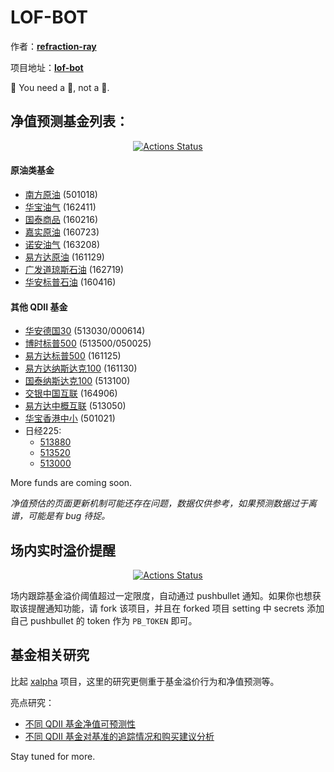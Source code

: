 LOF-BOT
======
作者：[**refraction-ray**](https://github.com/refraction-ray/)

项目地址：[**lof-bot**](https://github.com/refraction-ray/lof-bot)

🎉 You need a 🤖, not a 👻.

## 净值预测基金列表：

<p align="center">
<a href="https://github.com/refraction-ray/lof-bot/actions"><img alt="Actions Status" src="https://github.com/refraction-ray/lof-bot/workflows/gh/badge.svg"></a>
</p>

#### 原油类基金

* [南方原油](/lof-bot/SH501018.html) (501018)
* [华宝油气](/lof-bot/SZ162411.html) (162411)
* [国泰商品](/lof-bot/SZ160216.html) (160216)
* [嘉实原油](/lof-bot/SZ160723.html) (160723)
* [诺安油气](/lof-bot/SZ163208.html) (163208)
* [易方达原油](/lof-bot/SZ161129.html) (161129)
* [广发道琼斯石油](/lof-bot/SZ162719.html) (162719)
* [华安标普石油](/lof-bot/SZ160416.html) (160416)

#### 其他 QDII 基金

* [华安德国30](/lof-bot/SH513030.html) (513030/000614)
* [博时标普500](/lof-bot/SH513500.html) (513500/050025)
* [易方达标普500](/lof-bot/SZ161125.html) (161125)
* [易方达纳斯达克100](/lof-bot/SZ161130.html) (161130)
* [国泰纳斯达克100](/lof-bot/SH513100.html) (513100)
* [交银中国互联](/lof-bot/SZ164906.html) (164906)
* [易方达中概互联](/lof-bot/SH513050.html) (513050)
* [华宝香港中小](/lof-bot/SH501021.html) (501021)
* 日经225:
  * [513880](/lof-bot/SH513880.html)
  * [513520](/lof-bot/SH513520.html)
  * [513000](/lof-bot/SH513000.html)

More funds are coming soon.

*净值预估的页面更新机制可能还存在问题，数据仅供参考，如果预测数据过于离谱，可能是有 bug 待捉。*

## 场内实时溢价提醒

<p align="center">
<a href="https://github.com/refraction-ray/lof-bot/actions"><img alt="Actions Status" src="https://github.com/refraction-ray/lof-bot/workflows/pb/badge.svg"></a>
</p>

场内跟踪基金溢价阈值超过一定限度，自动通过 pushbullet 通知。如果你也想获取该提醒通知功能，请 fork 该项目，并且在 forked 项目 setting 中 secrets 添加自己 pushbullet 的 token 作为 ``PB_TOKEN`` 即可。

## 基金相关研究

比起 [xalpha](https://github.com/refraction-ray/xalpha) 项目，这里的研究更侧重于基金溢价行为和净值预测等。

亮点研究：

* [不同 QDII 基金净值可预测性](https://github.com/refraction-ray/lof-bot/blob/master/studies/qdii_lof_prediction.ipynb)
* [不同 QDII 基金对基准的追踪情况和购买建议分析](https://github.com/refraction-ray/lof-bot/blob/master/studies/compwithbenchmark.ipynb)

Stay tuned for more.